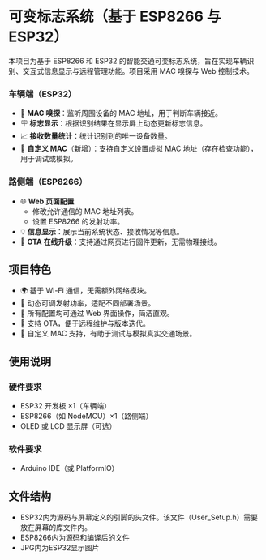 # 可变标志系统（基于 ESP8266 与 ESP32）

本项目为基于 ESP8266 和 ESP32 的智能交通可变标志系统，旨在实现车辆识别、交互式信息显示与远程管理功能。项目采用 MAC 嗅探与 Web 控制技术。

### 车辆端（ESP32）

- 📡 **MAC 嗅探**：监听周围设备的 MAC 地址，用于判断车辆接近。
- 🪧 **标志显示**：根据识别结果在显示屏上动态更新标志信息。
- 📈 **接收数量统计**：统计识别到的唯一设备数量。
- 🧾 **自定义 MAC**（新增）：支持自定义设置虚拟 MAC 地址（存在检查功能），用于调试或模拟。

### 路侧端（ESP8266）

- 🌐 **Web 页面配置**
  - 修改允许通信的 MAC 地址列表。
  - 设置 ESP8266 的发射功率。
- 💡 **信息显示**：展示当前系统状态、接收情况等信息。
- 🔄 **OTA 在线升级**：支持通过网页进行固件更新，无需物理接线。

## 项目特色

- 🌍 基于 Wi-Fi 通信，无需额外网络模块。
- 📶 动态可调发射功率，适配不同部署场景。
- 🔧 所有配置均可通过 Web 界面操作，简洁直观。
- 🔁 支持 OTA，便于远程维护与版本迭代。
- 🧪 自定义 MAC 支持，有助于测试与模拟真实交通场景。

## 使用说明

### 硬件要求

- ESP32 开发板 ×1（车辆端）
- ESP8266（如 NodeMCU）×1（路侧端）
- OLED 或 LCD 显示屏（可选）

### 软件要求

- Arduino IDE（或 PlatformIO）


## 文件结构
- ESP32内为源码与屏幕定义的引脚的头文件。该文件（User_Setup.h）需要放在屏幕的库文件内。
- ESP8266内为源码和编译后的文件
- JPG内为ESP32显示图片

